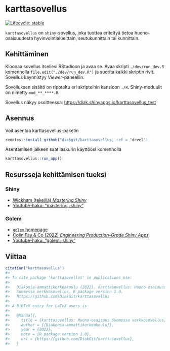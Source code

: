 
<!-- README.md is generated from README.Rmd. Please edit that file -->

# karttasovellus

<!-- badges: start -->

[![Lifecycle:
stable](https://img.shields.io/badge/lifecycle-stable-brightgreen.svg)](https://lifecycle.r-lib.org/articles/stages.html#stable)
<!-- badges: end -->

`karttasovellus` on `shiny`-sovellus, joka tuottaa eriteltyä tietoa
huono-osaisuudesta hyvinvointialueittain, seutukunnittain tai
kunnittain.

## Kehittäminen

Kloonaa sovellus itsellesi RStudioon ja avaa se. Avaa skripti
`./dev/run_dev.R` komennolla `file.edit("./dev/run_dev.R")` ja suorita
kaikki skriptin rivit. Sovellus käynnistyy *Viewer*-paneeliin.

Sovelluksen sisältö on ripoteltu eri skripteihin kansioon `./R`.
Shiny-moduulit on nimetty `mod_**_****.R`.

Sovellus näkyy osoitteessa:
<https://diak.shinyapps.io/karttasovellus_test>

## Asennus

Voit asentaa karttasovellus-paketin

``` r
remotes::install_github("diakgit/karttasovellus, ref = "devel") 
```

Asentamisen jälkeen saat laskurin käyttöösi komennolla

``` r
karttasovellus::run_app()
```

## Resursseja kehittämisen tueksi

### Shiny

-   [Wickham (tekeillä) *Mastering Shiny*](https://mastering-shiny.org/)
-   [Youtube-haku:
    “mastering+shiny”](https://www.youtube.com/results?search_query=mastering+shiny)

### Golem

-   [`golem` homepage](https://thinkr-open.github.io/golem/)
-   [Colin Fay & Co (2022) *Engineering Production-Grade Shiny
    Apps*](https://engineering-shiny.org/)
-   [Youtube-haku:
    “golem+shiny”](https://www.youtube.com/results?search_query=golem+shiny)

## Viittaa

``` r
citation("karttasovellus")
#> 
#> To cite package 'karttasovellus' in publications use:
#> 
#>   Diakonia-ammattikorkeakoulu (2022). karttasovellus: Huono-osaisuus
#>   Suomessa verkkosovellus. R package version 1.0.
#>   https://github.com/DiakGit/karttasovellus
#> 
#> A BibTeX entry for LaTeX users is
#> 
#>   @Manual{,
#>     title = {karttasovellus: Huono-osaisuus Suomessa verkkosovellus},
#>     author = {{Diakonia-ammattikorkeakoulu}},
#>     year = {2022},
#>     note = {R package version 1.0},
#>     url = {https://github.com/DiakGit/karttasovellus},
#>   }
```
